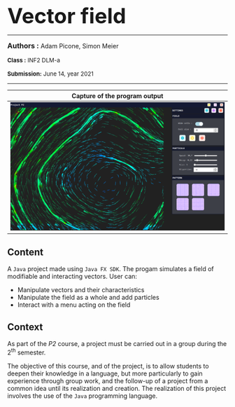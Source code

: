 <font size="8pt"><b>Vector field</b></font>

---

<font size="3pt">**Authors :**</font> Adam Picone, Simon Meier

<font size="2pt">**Class :** INF2 DLM-a</font>

<font size="2pt">**Submission:** June 14, year 2021</font>

---

|Capture of the program output|
|:-:|
|![demo content](img/vectorfield.png)|

## Content

A `Java` project made using `Java FX SDK`. The progam simulates a field of modifiable and interacting vectors.
User can:

- Manipulate vectors and their characteristics
- Manipulate the field as a whole and add particles
- Interact with a menu acting on the field

## Context

As part of the *P2* course, a project must be carried out in a group during the 2<sup>th</sup> semester.

The objective of this course, and of the project, is to allow students to deepen their knowledge in a language, but more particularly to gain experience through group work, and the follow-up of a project from a common idea until its realization and creation. The realization of this project involves the use of the `Java` programming language.
